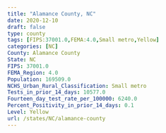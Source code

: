 ```yaml
---
title: "Alamance County, NC"
date: 2020-12-10
draft: false
type: county
tags: [FIPS:37001.0,FEMA:4.0,Small metro,Yellow]
categories: [NC]
County: Alamance County
State: NC
FIPS: 37001.0
FEMA_Region: 4.0
Population: 169509.0
NCHS_Urban_Rural_Classification: Small metro
Tests_in_prior_14_days: 10577.0
Fourteen_day_test_rate_per_100000: 6240.0
Percent_Positivity_in_prior_14_days: 0.1
Level: Yellow
url: /states/NC/alamance-county
---
```



